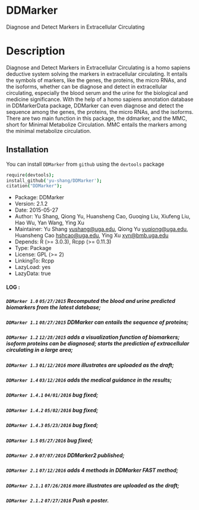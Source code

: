 # DDMarker

Diagnose and Detect Markers in Extracellular Circulating

# Description

Diagnose and Detect Markers in Extracellular Circulating is a homo sapiens deductive system solving the markers in extracellular circulating. It entails the symbols of markers, like the genes, the proteins, the micro RNAs, and the isoforms, whether can be diagnose and detect in extracellular circulating, especially the blood serum and the urine for the biological and medicine significance. With the help of a homo sapiens annotation database in DDMarkerData package, DDMarker can even diagnose and detect the sequence among the genes, the proteins, the micro RNAs, and the isoforms. There are two main function in this package, the ddmarker, and the MMC, short for Minimal Metabolize Circulation. MMC entails the markers among the minimal metabolize circulation.

## Installation

You can install `DDMarker` from `github` using the `devtools` package

```coffee
require(devtools);
install_github('yu-shang/DDMarker');
citation("DDMarker");
```

+ Package: DDMarker
+ Version: 2.1.2
+ Date: 2015-05-27
+ Author: Yu Shang, Qiong Yu, Huansheng Cao, Guoqing Liu, Xiufeng Liu, Hao Wu, Yan Wang, Ying Xu
+ Maintainer: Yu Shang <yushang@uga.edu>, Qiong Yu <yuqiong@uga.edu>, Huansheng Cao <hshcao@uga.edu>, Ying Xu <xyn@bmb.uga.edu>
+ Depends: R (>= 3.0.3), Rcpp (>= 0.11.3)
+ Type: Package
+ License: GPL (>= 2)
+ LinkingTo: Rcpp
+ LazyLoad: yes
+ LazyData: true


#### **LOG :**
##### `DDMarker 1.0` `05/27/2015` **Recomputed the blood and urine predicted biomarkers from the latest datebase;**
##### `DDMarker 1.1` `08/27/2015` **DDMarker can entails the sequence of proteins;**
##### `DDMarker 1.2` `12/28/2015` **adds a visualization function of biomarkers; isoform proteins can be diagnosed; starts the prediction of extracellular circulating in a large area;**
##### `DDMarker 1.3` `01/12/2016` **more illustrates are uploaded as the draft;**
##### `DDMarker 1.4` `03/12/2016` **adds the medical guidance in the results;**
##### `DDMarker 1.4.1` `04/01/2016` **bug fixed;**
##### `DDMarker 1.4.2` `05/02/2016` **bug fixed;**
##### `DDMarker 1.4.3` `05/23/2016` **bug fixed;**
##### `DDMarker 1.5` `05/27/2016` **bug fixed;**
##### `DDMarker 2.0` `07/07/2016` **DDMarker2 published;**
##### `DDMarker 2.1` `07/12/2016` **adds 4 methods in DDMarker FAST method;**
##### `DDMarker 2.1.1` `07/26/2016` **more illustrates are uploaded as the draft;**
##### `DDMarker 2.1.2` `07/27/2016` **Push a poster.**
